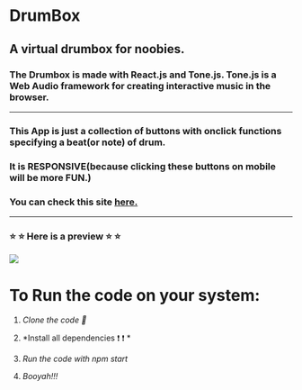 # DrumBox  
## A virtual drumbox for noobies.
### The Drumbox is made with React.js and Tone.js. Tone.js is a Web Audio framework for creating interactive music in the browser.
-------------------------------------------------------------------

### This App is just a collection of buttons with onclick functions specifying a beat(or note) of drum.  
### It is RESPONSIVE(because clicking these buttons on mobile will be more FUN.)
### You can check this site [here.](https://drumsbox.netlify.app/)
-------------------------------------------------------------------------
### ⭐ ⭐ Here is a preview ⭐ ⭐

![](./src/Assets/img/ss.png)

# To Run the code on your system: 

1. *Clone the code 💾*  

2. *Install all dependencies  ❗ ❗ *

3. *Run the code with npm start*

4. *Booyah!!!*
